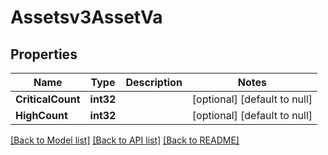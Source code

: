# Assetsv3AssetVa

## Properties
Name | Type | Description | Notes
------------ | ------------- | ------------- | -------------
**CriticalCount** | **int32** |  | [optional] [default to null]
**HighCount** | **int32** |  | [optional] [default to null]

[[Back to Model list]](../README.md#documentation-for-models) [[Back to API list]](../README.md#documentation-for-api-endpoints) [[Back to README]](../README.md)


